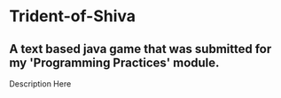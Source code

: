 # Trident-of-Shiva
## A text based java game that was submitted for my 'Programming Practices' module.

Description Here

